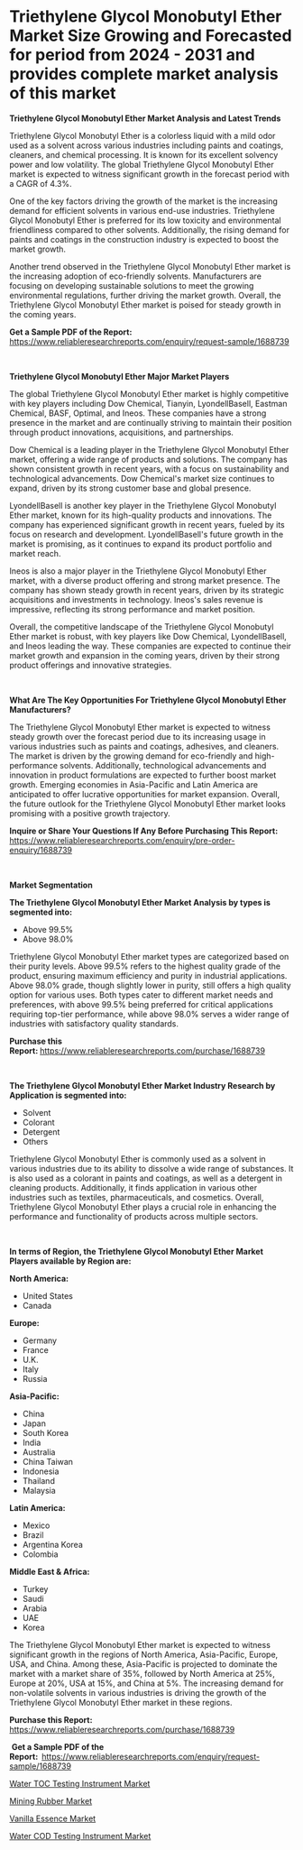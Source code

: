 <p><h1>Triethylene Glycol Monobutyl Ether Market Size Growing and Forecasted for period from 2024 - 2031 and provides complete market analysis of this market</h1></p><p><strong>Triethylene Glycol Monobutyl Ether Market Analysis and Latest Trends</strong></p>
<p><p>Triethylene Glycol Monobutyl Ether is a colorless liquid with a mild odor used as a solvent across various industries including paints and coatings, cleaners, and chemical processing. It is known for its excellent solvency power and low volatility. The global Triethylene Glycol Monobutyl Ether market is expected to witness significant growth in the forecast period with a CAGR of 4.3%. </p><p>One of the key factors driving the growth of the market is the increasing demand for efficient solvents in various end-use industries. Triethylene Glycol Monobutyl Ether is preferred for its low toxicity and environmental friendliness compared to other solvents. Additionally, the rising demand for paints and coatings in the construction industry is expected to boost the market growth.</p><p>Another trend observed in the Triethylene Glycol Monobutyl Ether market is the increasing adoption of eco-friendly solvents. Manufacturers are focusing on developing sustainable solutions to meet the growing environmental regulations, further driving the market growth. Overall, the Triethylene Glycol Monobutyl Ether market is poised for steady growth in the coming years.</p></p>
<p><strong>Get a Sample PDF of the Report:&nbsp;</strong> <a href="https://www.reliableresearchreports.com/enquiry/request-sample/1688739">https://www.reliableresearchreports.com/enquiry/request-sample/1688739</a></p>
<p>&nbsp;</p>
<p><strong>Triethylene Glycol Monobutyl Ether Major Market Players</strong></p>
<p><p>The global Triethylene Glycol Monobutyl Ether market is highly competitive with key players including Dow Chemical, Tianyin, LyondellBasell, Eastman Chemical, BASF, Optimal, and Ineos. These companies have a strong presence in the market and are continually striving to maintain their position through product innovations, acquisitions, and partnerships.</p><p>Dow Chemical is a leading player in the Triethylene Glycol Monobutyl Ether market, offering a wide range of products and solutions. The company has shown consistent growth in recent years, with a focus on sustainability and technological advancements. Dow Chemical's market size continues to expand, driven by its strong customer base and global presence.</p><p>LyondellBasell is another key player in the Triethylene Glycol Monobutyl Ether market, known for its high-quality products and innovations. The company has experienced significant growth in recent years, fueled by its focus on research and development. LyondellBasell's future growth in the market is promising, as it continues to expand its product portfolio and market reach.</p><p>Ineos is also a major player in the Triethylene Glycol Monobutyl Ether market, with a diverse product offering and strong market presence. The company has shown steady growth in recent years, driven by its strategic acquisitions and investments in technology. Ineos's sales revenue is impressive, reflecting its strong performance and market position.</p><p>Overall, the competitive landscape of the Triethylene Glycol Monobutyl Ether market is robust, with key players like Dow Chemical, LyondellBasell, and Ineos leading the way. These companies are expected to continue their market growth and expansion in the coming years, driven by their strong product offerings and innovative strategies.</p></p>
<p>&nbsp;</p>
<p><strong>What Are The Key Opportunities For Triethylene Glycol Monobutyl Ether Manufacturers?</strong></p>
<p><p>The Triethylene Glycol Monobutyl Ether market is expected to witness steady growth over the forecast period due to its increasing usage in various industries such as paints and coatings, adhesives, and cleaners. The market is driven by the growing demand for eco-friendly and high-performance solvents. Additionally, technological advancements and innovation in product formulations are expected to further boost market growth. Emerging economies in Asia-Pacific and Latin America are anticipated to offer lucrative opportunities for market expansion. Overall, the future outlook for the Triethylene Glycol Monobutyl Ether market looks promising with a positive growth trajectory.</p></p>
<p><strong>Inquire or Share Your Questions If Any Before Purchasing This Report:</strong> <a href="https://www.reliableresearchreports.com/enquiry/pre-order-enquiry/1688739">https://www.reliableresearchreports.com/enquiry/pre-order-enquiry/1688739</a></p>
<p>&nbsp;</p>
<p><strong>Market Segmentation</strong></p>
<p><strong>The Triethylene Glycol Monobutyl Ether Market Analysis by types is segmented into:</strong></p>
<p><ul><li>Above 99.5%</li><li>Above 98.0%</li></ul></p>
<p><p>Triethylene Glycol Monobutyl Ether market types are categorized based on their purity levels. Above 99.5% refers to the highest quality grade of the product, ensuring maximum efficiency and purity in industrial applications. Above 98.0% grade, though slightly lower in purity, still offers a high quality option for various uses. Both types cater to different market needs and preferences, with above 99.5% being preferred for critical applications requiring top-tier performance, while above 98.0% serves a wider range of industries with satisfactory quality standards.</p></p>
<p><strong>Purchase this Report:&nbsp;</strong><a href="https://www.reliableresearchreports.com/purchase/1688739">https://www.reliableresearchreports.com/purchase/1688739</a></p>
<p>&nbsp;</p>
<p><strong>The Triethylene Glycol Monobutyl Ether Market Industry Research by Application is segmented into:</strong></p>
<p><ul><li>Solvent</li><li>Colorant</li><li>Detergent</li><li>Others</li></ul></p>
<p><p>Triethylene Glycol Monobutyl Ether is commonly used as a solvent in various industries due to its ability to dissolve a wide range of substances. It is also used as a colorant in paints and coatings, as well as a detergent in cleaning products. Additionally, it finds application in various other industries such as textiles, pharmaceuticals, and cosmetics. Overall, Triethylene Glycol Monobutyl Ether plays a crucial role in enhancing the performance and functionality of products across multiple sectors.</p></p>
<p>&nbsp;</p>
<p><strong>In terms of Region, the Triethylene Glycol Monobutyl Ether Market Players available by Region are:</strong></p>
<p>
    <p> <strong> North America: </strong>
        <ul>
            <li>United States</li>
            <li>Canada</li>
        </ul>
        </p> 
    <p> <strong> Europe: </strong>
        <ul>
            <li>Germany</li>
            <li>France</li>
            <li>U.K.</li>
            <li>Italy</li>
            <li>Russia</li>
        </ul>
        </p> 
    <p> <strong> Asia-Pacific: </strong>
        <ul>
            <li>China</li>
            <li>Japan</li>
            <li>South Korea</li>
            <li>India</li>
            <li>Australia</li>
            <li>China Taiwan</li>
            <li>Indonesia</li>
            <li>Thailand</li>
            <li>Malaysia</li>
        </ul>
        </p> 
    <p> <strong> Latin America: </strong>
        <ul>
            <li>Mexico</li>
            <li>Brazil</li>
            <li>Argentina Korea</li>
            <li>Colombia</li>
        </ul>
        </p> 
    <p> <strong> Middle East & Africa: </strong>
        <ul>
            <li>Turkey</li>
            <li>Saudi</li>
            <li>Arabia</li>
            <li>UAE</li>
            <li>Korea</li>
        </ul>
    </p>
    </p>
<p><p>The Triethylene Glycol Monobutyl Ether market is expected to witness significant growth in the regions of North America, Asia-Pacific, Europe, USA, and China. Among these, Asia-Pacific is projected to dominate the market with a market share of 35%, followed by North America at 25%, Europe at 20%, USA at 15%, and China at 5%. The increasing demand for non-volatile solvents in various industries is driving the growth of the Triethylene Glycol Monobutyl Ether market in these regions.</p></p>
<p><strong>Purchase this Report: </strong><a href="https://www.reliableresearchreports.com/purchase/1688739">https://www.reliableresearchreports.com/purchase/1688739</a></p>
<p>&nbsp;<strong>Get a Sample PDF of the Report:&nbsp;&nbsp;</strong><a href="https://www.reliableresearchreports.com/enquiry/request-sample/1688739">https://www.reliableresearchreports.com/enquiry/request-sample/1688739</a></p>
<p><strong></strong></p>
<p><p><a href="https://issuu.com/reportprime-2/docs/water-toc-testing-instrument-market-size-2030.pptx">Water TOC Testing Instrument Market</a></p><p><a href="https://github.com/wwwkeltoum/Market-Research-Report-List-2/blob/main/mining-rubber-market.md">Mining Rubber Market</a></p><p><a href="https://github.com/gamblestampleyjenny50m5sl6/Market-Research-Report-List-1/blob/main/vanilla-essence-market.md">Vanilla Essence Market</a></p><p><a href="https://issuu.com/reportprime-2/docs/water-cod-testing-instrument-market-size-2030.pptx">Water COD Testing Instrument Market</a></p></p>